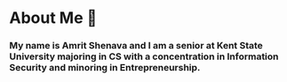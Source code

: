 # About Me 👋
### My name is Amrit Shenava and I am a senior at Kent State University majoring in CS with a concentration in Information Security and minoring in Entrepreneurship.
